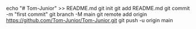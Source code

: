 echo "# Tom-Junior" >> README.md
git init
git add README.md
git commit -m "first commit"
git branch -M main
git remote add origin https://github.com/Tom-Junior/Tom-Junior.git
git push -u origin main
